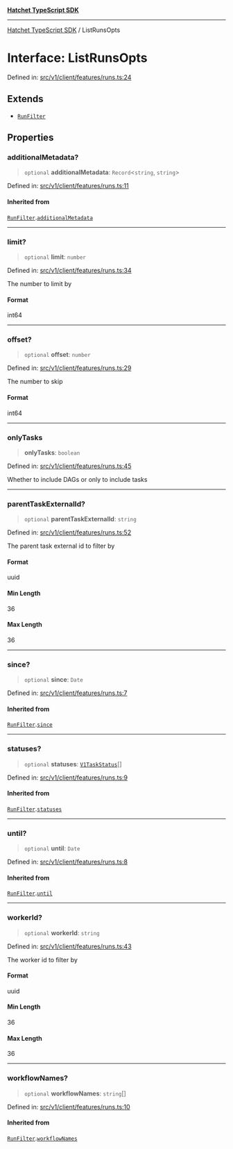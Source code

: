 [**Hatchet TypeScript SDK**](../README.md)

***

[Hatchet TypeScript SDK](../README.md) / ListRunsOpts

# Interface: ListRunsOpts

Defined in: [src/v1/client/features/runs.ts:24](https://github.com/hatchet-dev/hatchet/blob/0288a24f2e9f14787135b399bd47182f4d1260d9/sdks/typescript/src/v1/client/features/runs.ts#L24)

## Extends

- [`RunFilter`](../type-aliases/RunFilter.md)

## Properties

### additionalMetadata?

> `optional` **additionalMetadata**: `Record`\<`string`, `string`\>

Defined in: [src/v1/client/features/runs.ts:11](https://github.com/hatchet-dev/hatchet/blob/0288a24f2e9f14787135b399bd47182f4d1260d9/sdks/typescript/src/v1/client/features/runs.ts#L11)

#### Inherited from

[`RunFilter`](../type-aliases/RunFilter.md).[`additionalMetadata`](../type-aliases/RunFilter.md#additionalmetadata)

***

### limit?

> `optional` **limit**: `number`

Defined in: [src/v1/client/features/runs.ts:34](https://github.com/hatchet-dev/hatchet/blob/0288a24f2e9f14787135b399bd47182f4d1260d9/sdks/typescript/src/v1/client/features/runs.ts#L34)

The number to limit by

#### Format

int64

***

### offset?

> `optional` **offset**: `number`

Defined in: [src/v1/client/features/runs.ts:29](https://github.com/hatchet-dev/hatchet/blob/0288a24f2e9f14787135b399bd47182f4d1260d9/sdks/typescript/src/v1/client/features/runs.ts#L29)

The number to skip

#### Format

int64

***

### onlyTasks

> **onlyTasks**: `boolean`

Defined in: [src/v1/client/features/runs.ts:45](https://github.com/hatchet-dev/hatchet/blob/0288a24f2e9f14787135b399bd47182f4d1260d9/sdks/typescript/src/v1/client/features/runs.ts#L45)

Whether to include DAGs or only to include tasks

***

### parentTaskExternalId?

> `optional` **parentTaskExternalId**: `string`

Defined in: [src/v1/client/features/runs.ts:52](https://github.com/hatchet-dev/hatchet/blob/0288a24f2e9f14787135b399bd47182f4d1260d9/sdks/typescript/src/v1/client/features/runs.ts#L52)

The parent task external id to filter by

#### Format

uuid

#### Min Length

36

#### Max Length

36

***

### since?

> `optional` **since**: `Date`

Defined in: [src/v1/client/features/runs.ts:7](https://github.com/hatchet-dev/hatchet/blob/0288a24f2e9f14787135b399bd47182f4d1260d9/sdks/typescript/src/v1/client/features/runs.ts#L7)

#### Inherited from

[`RunFilter`](../type-aliases/RunFilter.md).[`since`](../type-aliases/RunFilter.md#since)

***

### statuses?

> `optional` **statuses**: [`V1TaskStatus`](../Hatchet-TypeScript-SDK/namespaces/APIContracts/enumerations/V1TaskStatus.md)[]

Defined in: [src/v1/client/features/runs.ts:9](https://github.com/hatchet-dev/hatchet/blob/0288a24f2e9f14787135b399bd47182f4d1260d9/sdks/typescript/src/v1/client/features/runs.ts#L9)

#### Inherited from

[`RunFilter`](../type-aliases/RunFilter.md).[`statuses`](../type-aliases/RunFilter.md#statuses)

***

### until?

> `optional` **until**: `Date`

Defined in: [src/v1/client/features/runs.ts:8](https://github.com/hatchet-dev/hatchet/blob/0288a24f2e9f14787135b399bd47182f4d1260d9/sdks/typescript/src/v1/client/features/runs.ts#L8)

#### Inherited from

[`RunFilter`](../type-aliases/RunFilter.md).[`until`](../type-aliases/RunFilter.md#until)

***

### workerId?

> `optional` **workerId**: `string`

Defined in: [src/v1/client/features/runs.ts:43](https://github.com/hatchet-dev/hatchet/blob/0288a24f2e9f14787135b399bd47182f4d1260d9/sdks/typescript/src/v1/client/features/runs.ts#L43)

The worker id to filter by

#### Format

uuid

#### Min Length

36

#### Max Length

36

***

### workflowNames?

> `optional` **workflowNames**: `string`[]

Defined in: [src/v1/client/features/runs.ts:10](https://github.com/hatchet-dev/hatchet/blob/0288a24f2e9f14787135b399bd47182f4d1260d9/sdks/typescript/src/v1/client/features/runs.ts#L10)

#### Inherited from

[`RunFilter`](../type-aliases/RunFilter.md).[`workflowNames`](../type-aliases/RunFilter.md#workflownames)
